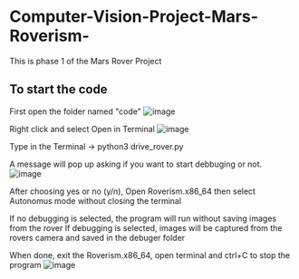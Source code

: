 # Computer-Vision-Project-Mars-Roverism-
This is phase 1 of the Mars Rover Project

## To start the code
First open the folder named "code"
![image](https://user-images.githubusercontent.com/101889904/206871996-0963cd96-bc62-4773-a864-c90aef0bc086.png)

Right click and select Open in Terminal
![image](https://user-images.githubusercontent.com/101889904/206872065-12254a8e-c6f4-463d-807a-74831d166b75.png)

Type in the Terminal -> python3 drive_rover.py

A message will pop up asking if you want to start debbuging or not.
![image](https://user-images.githubusercontent.com/101889904/206872323-727c5a76-ed99-4fd6-b134-d65d560c48d7.png)

After choosing yes or no (y/n), Open Roverism.x86_64 then select Autonomus mode without closing the terminal

If no debugging is selected, the program will run without saving images from the rover
If debugging is selected, images will be captured from the rovers camera and saved in the debuger folder

When done, exit the Roverism.x86_64, open terminal and ctrl+C to stop the program
![image](https://user-images.githubusercontent.com/101889904/206872408-0e177f0b-297b-4f45-8d91-c5ad3c1bcc39.png)
